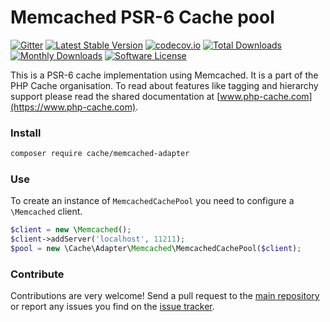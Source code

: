 # Memcached PSR-6 Cache pool
[![Gitter](https://badges.gitter.im/php-cache/cache.svg)](https://gitter.im/php-cache/cache?utm_source=badge&utm_medium=badge&utm_campaign=pr-badge)
[![Latest Stable Version](https://poser.pugx.org/cache/memcached-adapter/v/stable)](https://packagist.org/packages/cache/memcached-adapter)
[![codecov.io](https://codecov.io/github/php-cache/memcached-adapter/coverage.svg?branch=master)](https://codecov.io/github/php-cache/memcached-adapter?branch=master)
[![Total Downloads](https://poser.pugx.org/cache/memcached-adapter/downloads)](https://packagist.org/packages/cache/memcached-adapter)
[![Monthly Downloads](https://poser.pugx.org/cache/memcached-adapter/d/monthly.png)](https://packagist.org/packages/cache/memcached-adapter)
[![Software License](https://img.shields.io/badge/license-MIT-brightgreen.svg?style=flat-square)](LICENSE)

This is a PSR-6 cache implementation using Memcached. It is a part of the PHP Cache organisation. To read about
features like tagging and hierarchy support please read the shared documentation at [www.php-cache.com](https://www.php-cache.com).

### Install

```bash
composer require cache/memcached-adapter
```

### Use

To create an instance of `MemcachedCachePool` you need to configure a `\Memcached` client.

```php
$client = new \Memcached();
$client->addServer('localhost', 11211);
$pool = new \Cache\Adapter\Memcached\MemcachedCachePool($client);
```

### Contribute

Contributions are very welcome! Send a pull request to the [main repository](https://github.com/php-cache/cache) or
report any issues you find on the [issue tracker](http://issues.php-cache.com).
